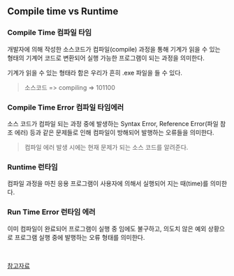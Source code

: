 ## Compile time vs Runtime

### Compile Time 컴파일 타임

개발자에 의해 작성한 소스코드가 컴파일(compile) 과정을 통해 기계가 읽을 수 있는 형태의 기계어 코드로 변환되어 실행 가능한 프로그램이 되는 과정을 의미한다.

기계가 읽을 수 있는 형태라 함은 우리가 흔히 .exe 파일을 들 수 있다.

> 소스코드 => compiling => 101100

### Compile Time Error 컴파일 타임에러

소스 코드가 컴파일 되는 과정 중에 발생하는 Syntax Error, Reference Error(파일 참조 에러) 등과 같은 문제들로 인해 컴파일이 방해되어 발행하는 오류들을 의미한다.

> 컴파일 에러 발생 시에는 현재 문제가 되는 소스 코드를 알려준다.

### Runtime 런타임

컴파일 과정을 마친 응용 프로그램이 사용자에 의해서 실행되어 지는 때(time)를 의미한다.

### Run Time Error 런타임 에러

이미 컴파일이 완료되어 프로그램이 실행 중 임에도 불구하고, 의도치 않은 예외 상황으로 프로그램 실행 중에 발행하는 오류 형태를 의미한다.

<br>

[참고자료](https://dd-corp.tistory.com/9)
